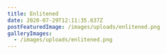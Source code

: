 ```yaml
---
title: Enlitened
date: 2020-07-29T12:11:35.637Z
postFeaturedImage: /images/uploads/enlitened.png
galleryImages:
  - /images/uploads/enlitened.png
---
```

